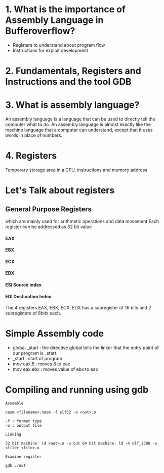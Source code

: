 # 1. What is the importance of Assembly Language in Bufferoverflow?
- Registers to understand about program flow
- Instructions for exploit development
# 2. Fundamentals, Registers and Instructions and the tool GDB
# 3. What is assembly language?
An assembly language is a language that can be used to directly tell the computer what to do.
An assembly language is almost exactly like the machine language that a computer can understand,
except that it uses words in place of numbers.
# 4. Registers
Temporary storage area in a CPU.
instructions and memory address
# Let's Talk about registers
## General Purpose Registers
which are mainly used for arithmetic operations and data movement
Each register can be addressed as 32 bit value
#### EAX 
#### EBX
#### ECX
#### EDX
#### ESI Source index
#### EDI Destination Index

The 4 registers EAX, EBX, ECX, EDX has a subregister of 16 bits and 2 subregisters of 8bits each.


# Simple Assembly code
- global _start : the directive global tells the linker that the entry point of our program is _start.
- _start : start of program
- mov eax,8 : moves 8 to eax
- mov eax,ebx : moves value of ebx to eax
# Compiling and running using gdb
```
Assemble

nasm <filename>.nasm -f elf32 -o <out>.o

-f : format type
-o : output file

Linking

32 bit machine: ld <out>.o -o out 64 bit machine: ld -m elf_i386 -o <file> <file>.o

Examine register

gdb ./out
```
